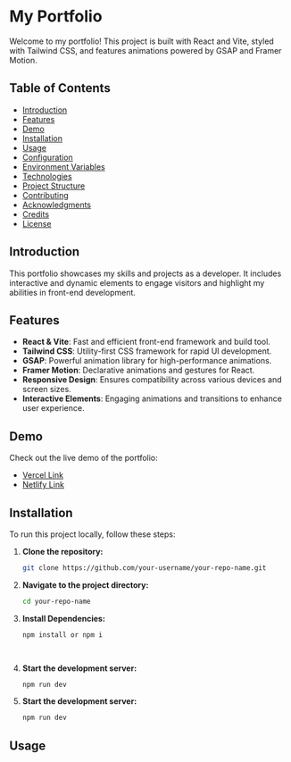 # My Portfolio

Welcome to my portfolio! This project is built with React and Vite, styled with Tailwind CSS, and features animations powered by GSAP and Framer Motion.

## Table of Contents

- [Introduction](#introduction)
- [Features](#features)
- [Demo](#demo)
- [Installation](#installation)
- [Usage](#usage)
- [Configuration](#configuration)
- [Environment Variables](#environment-variables)
- [Technologies](#technologies)
- [Project Structure](#project-structure)
- [Contributing](#contributing)
- [Acknowledgments](#acknowledgments)
- [Credits](#credits)
- [License](#license)

## Introduction

This portfolio showcases my skills and projects as a developer. It includes interactive and dynamic elements to engage visitors and highlight my abilities in front-end development.

## Features

- **React & Vite**: Fast and efficient front-end framework and build tool.
- **Tailwind CSS**: Utility-first CSS framework for rapid UI development.
- **GSAP**: Powerful animation library for high-performance animations.
- **Framer Motion**: Declarative animations and gestures for React.
- **Responsive Design**: Ensures compatibility across various devices and screen sizes.
- **Interactive Elements**: Engaging animations and transitions to enhance user experience.

## Demo

Check out the live demo of the portfolio:
- [Vercel Link](https://dhirajbhawsarportfolio.netlify.app/)
- [Netlify Link](https://dhirajbhawsarportfolio.netlify.app/)

## Installation

To run this project locally, follow these steps:

1. **Clone the repository:**

   ```bash
   git clone https://github.com/your-username/your-repo-name.git

2. **Navigate to the project directory:**

    ```bash
    cd your-repo-name

3. **Install Dependencies:**  
    ```bash
    npm install or npm i 

  
4. **Start the development server:**
    ```bash
    npm run dev

4. **Start the development server:**
    ```bash
    npm run dev

## Usage 
